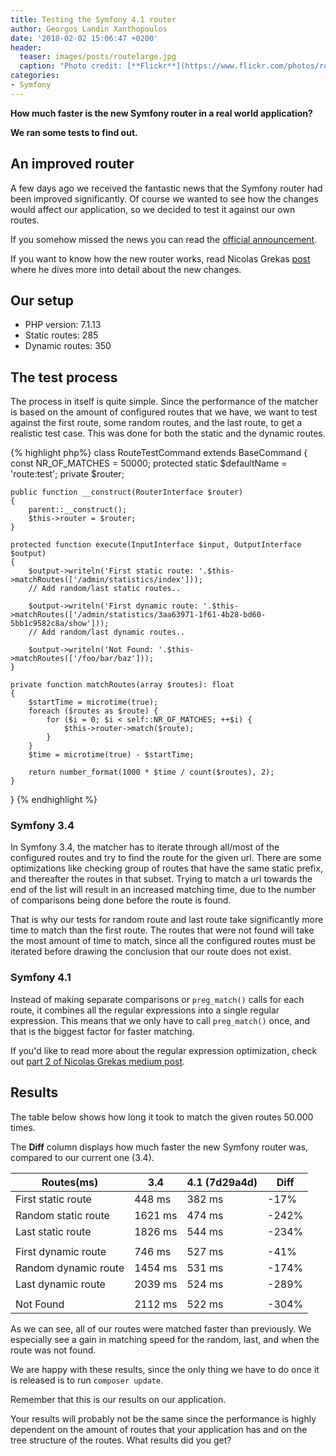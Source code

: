 ```yaml
---
title: Testing the Symfony 4.1 router
author: Georgos Landin Xanthopoulos
date: '2018-02-02 15:06:47 +0200'
header:
  teaser: images/posts/routelarge.jpg
  caption: "Photo credit: [**Flickr**](https://www.flickr.com/photos/rockys_photos/355216949/in/photolist-6enFxo-KGos4s-bziePy-91523N-TpGWrG-dvMSg3-6ZREpd-xozCa-3CVfrH-4r4Dz7-pkqvKY-5CL4FN-fHW3WW-8vvEYu-4KfNRw-6xwQuD-6xHB5q-8xo6sb-7dphxn-7KgWrr-342fEp-6xX2tf-6dBTjp-9nB8TA-8xk5pz-P61pjV-dNXAvC-5n8o7A-u7GL9y-6jzRhi-MGt7o1-7A7jLS-i4tC8C-4hDeBQ-3eX22G-dvGvj4-7A3gUD-5b6sLw-5yjxW2-8hxfmE-4cTxKp-Cq8sKM-tQg5e-7A7m1d-6ygJN3-avLA1p-9mQJiX-8ZtQtV-rpFoVZ-7A1DLZ)"
categories:
- Symfony
---
```

<b>How much faster is the new Symfony router in a real world application?</b>

<b>We ran some tests to find out.</b>

## An improved router

A few days ago we received the fantastic news that the Symfony router had been improved significantly. Of course we wanted to see how
the changes would affect our application, so we decided to test it against our own routes. 

If you somehow missed the news you can read the [official announcement](https://symfony.com/blog/new-in-symfony-4-1-fastest-php-router).

If you want to know how the new router works, read Nicolas Grekas [post](https://medium.com/@nicolas.grekas/making-symfonys-router-77-7x-faster-1-2-958e3754f0e1) where he dives more into detail about the new changes.  

## Our setup 
* PHP version: 7.1.13
* Static routes: 285
* Dynamic routes: 350

## The test process 
The process in itself is quite simple. Since the performance of the matcher is based on the amount of configured routes that we have, 
we want to test against the first route, some random routes, and the last route, to get a realistic test case. 
This was done for both the static and the dynamic routes. 

{% highlight php%}
class RouteTestCommand extends BaseCommand
{
    const NR_OF_MATCHES = 50000;
    protected static $defaultName = 'route:test';
    private $router;

    public function __construct(RouterInterface $router)
    {
        parent::__construct();
        $this->router = $router;
    }
    
    protected function execute(InputInterface $input, OutputInterface $output)
    {
        $output->writeln('First static route: '.$this->matchRoutes(['/admin/statistics/index']));        
        // Add random/last static routes..

        $output->writeln('First dynamic route: '.$this->matchRoutes(['/admin/statistics/3aa63971-1f61-4b28-bd60-5bb1c9582c8a/show']));
        // Add random/last dynamic routes..
        
        $output->writeln('Not Found: '.$this->matchRoutes(['/foo/bar/baz']));
    }

    private function matchRoutes(array $routes): float
    {
        $startTime = microtime(true);
        foreach ($routes as $route) {
            for ($i = 0; $i < self::NR_OF_MATCHES; ++$i) {
                $this->router->match($route);
            }
        }
        $time = microtime(true) - $startTime;

        return number_format(1000 * $time / count($routes), 2);
    }
}
{% endhighlight %}

### Symfony 3.4
In Symfony 3.4, the matcher has to iterate through all/most of the configured routes and try to find the route for the given url. 
There are some optimizations like checking group of routes that have the same static prefix, and thereafter the routes in that subset. 
Trying to match a url towards the end of the list will result in an increased matching time, due to the number of comparisons 
being done before the route is found. 

That is why our tests for random route and last route take significantly more time to match than the first route. 
The routes that were not found will take the most amount of time to match, since all the configured routes must be iterated
before drawing the conclusion that our route does not exist. 

### Symfony 4.1
Instead of making separate comparisons or  `preg_match()` calls for each route, it combines all the regular expressions into a single regular expression.
This means that we only have to call `preg_match()` once, and that is the biggest factor for faster matching. 

If you'd like to read more about the regular expression optimization, check out [part 2 of Nicolas Grekas medium post](https://medium.com/p/making-symfony-router-lightning-fast-2-2-19281dcd245b). 

## Results
The table below shows how long it took to match the given routes 50.000 times. 

The __Diff__ column displays how much faster the new Symfony router was, compared to our current one (3.4).  

| Routes(ms)            | 3.4    | 4.1 (7d29a4d) | Diff  |
| ----------------------|--------|---------------|-------|
| First static route    | 448 ms | 382 ms        | -17%  |
| Random static route   | 1621 ms| 474 ms        | -242% | 
| Last static route     | 1826 ms| 544 ms        | -234% | 
|                       |        |               |       |
| First dynamic route   | 746 ms | 527 ms        | -41%  |
| Random dynamic route  | 1454 ms| 531 ms        | -174% |
| Last dynamic route    | 2039 ms| 524 ms        | -289% |
|                       |        |               |       |
| Not Found             | 2112 ms| 522 ms        | -304% | 

As we can see, all of our routes were matched faster than previously. We especially see a gain in matching speed for 
the random, last, and when the route was not found.  

We are happy with these results, since the only thing we have to do once it is released is to 
run `composer update`.    

Remember that this is our results on our application. 

Your results will probably not be the same since the performance is highly dependent on the amount of routes
that your application has and on the tree structure of the routes. What results did you get?
